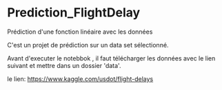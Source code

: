 # Prediction_FlightDelay
Prédiction d'une fonction linéaire avec les données 

C'est un projet de prédiction sur un data set sélectionné.

Avant d'executer le notebbok , il faut télécharger les données avec le lien suivant et mettre dans un dossier 'data'.

le lien: https://www.kaggle.com/usdot/flight-delays
